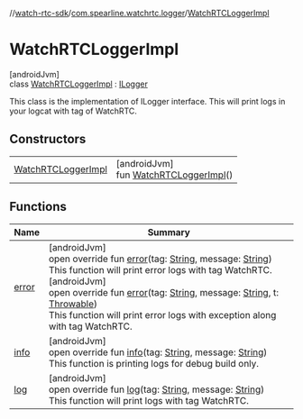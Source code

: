 //[watch-rtc-sdk](../../../index.md)/[com.spearline.watchrtc.logger](../index.md)/[WatchRTCLoggerImpl](index.md)

# WatchRTCLoggerImpl

[androidJvm]\
class [WatchRTCLoggerImpl](index.md) : [ILogger](../-i-logger/index.md)

This class is the implementation of ILogger interface. This will print logs in your logcat with tag of WatchRTC.

## Constructors

| | |
|---|---|
| [WatchRTCLoggerImpl](-watch-r-t-c-logger-impl.md) | [androidJvm]<br>fun [WatchRTCLoggerImpl](-watch-r-t-c-logger-impl.md)() |

## Functions

| Name | Summary |
|---|---|
| [error](error.md) | [androidJvm]<br>open override fun [error](error.md)(tag: [String](https://kotlinlang.org/api/latest/jvm/stdlib/kotlin/-string/index.html), message: [String](https://kotlinlang.org/api/latest/jvm/stdlib/kotlin/-string/index.html))<br>This function will print error logs with tag WatchRTC.<br>[androidJvm]<br>open override fun [error](error.md)(tag: [String](https://kotlinlang.org/api/latest/jvm/stdlib/kotlin/-string/index.html), message: [String](https://kotlinlang.org/api/latest/jvm/stdlib/kotlin/-string/index.html), t: [Throwable](https://kotlinlang.org/api/latest/jvm/stdlib/kotlin/-throwable/index.html))<br>This function will print error logs with exception along with tag WatchRTC. |
| [info](info.md) | [androidJvm]<br>open override fun [info](info.md)(tag: [String](https://kotlinlang.org/api/latest/jvm/stdlib/kotlin/-string/index.html), message: [String](https://kotlinlang.org/api/latest/jvm/stdlib/kotlin/-string/index.html))<br>This function is printing logs for debug build only. |
| [log](log.md) | [androidJvm]<br>open override fun [log](log.md)(tag: [String](https://kotlinlang.org/api/latest/jvm/stdlib/kotlin/-string/index.html), message: [String](https://kotlinlang.org/api/latest/jvm/stdlib/kotlin/-string/index.html))<br>This function will print logs with tag WatchRTC. |
